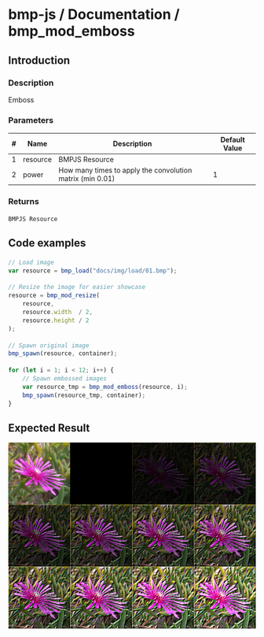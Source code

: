 # bmp-js / Documentation / bmp_mod_emboss
## Introduction

### Description

Emboss

### Parameters

|#|Name|Description|Default Value|
|-|-|-|-|
|1|resource|BMPJS Resource||
|2|power|How many times to apply the convolution matrix (min 0.01)|1|

### Returns
`BMPJS Resource`

## Code examples

```js
// Load image
var resource = bmp_load("docs/img/load/01.bmp");

// Resize the image for easier showcase
resource = bmp_mod_resize(
    resource,
    resource.width  / 2,
    resource.height / 2
);

// Spawn original image
bmp_spawn(resource, container);

for (let i = 1; i < 12; i++) {
    // Spawn embossed images
    var resource_tmp = bmp_mod_emboss(resource, i);
    bmp_spawn(resource_tmp, container);
}
```

## Expected Result

![expected-result](./img/034.png)
